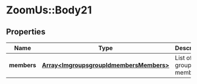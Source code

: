 # ZoomUs::Body21

## Properties
Name | Type | Description | Notes
------------ | ------------- | ------------- | -------------
**members** | [**Array&lt;ImgroupsgroupIdmembersMembers&gt;**](ImgroupsgroupIdmembersMembers.md) | List of IM group members. | [optional] 


